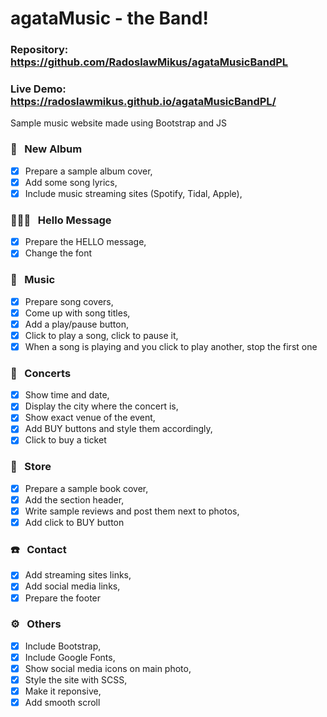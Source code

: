 # agataMusic - the Band!

### Repository: https://github.com/RadoslawMikus/agataMusicBandPL
### Live Demo: https://radoslawmikus.github.io/agataMusicBandPL/

Sample music website made using Bootstrap and JS

### 💽 &nbsp; New Album
- [X] Prepare a sample album cover,
- [X] Add some song lyrics,
- [X] Include music streaming sites (Spotify, Tidal, Apple),

### 🙋🏼‍♀️ &nbsp; Hello Message
- [X] Prepare the HELLO message,
- [X] Change the font

### 🎵 &nbsp; Music
- [X] Prepare song covers,
- [X] Come up with song titles,
- [X] Add a play/pause button,
- [X] Click to play a song, click to pause it,
- [X] When a song is playing and you click to play another, stop the first one

### 🎸 &nbsp; Concerts
- [X] Show time and date,
- [X] Display the city where the concert is,
- [X] Show exact venue of the event,
- [X] Add BUY buttons and style them accordingly,
- [X] Click to buy a ticket

### 📕 &nbsp; Store
- [X] Prepare a sample book cover,
- [X] Add the section header,
- [X] Write sample reviews and post them next to photos,
- [X] Add click to BUY button

### ☎️ &nbsp; Contact
- [X] Add streaming sites links,
- [X] Add social media links,
- [X] Prepare the footer

### ⚙️ &nbsp; Others
- [X] Include Bootstrap,
- [X] Include Google Fonts,
- [X] Show social media icons on main photo,
- [X] Style the site with SCSS,
- [X] Make it reponsive,
- [X] Add smooth scroll
